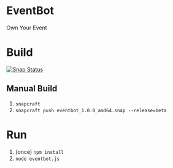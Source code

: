 # EventBot 
Own Your Event

# Build

[![Snap Status](https://build.snapcraft.io/badge/robotnyc/EventBot.svg)](https://build.snapcraft.io/user/robotnyc/EventBot)

## Manual Build

1. `snapcraft`
1. `snapcraft push eventbot_1.0.0_amd64.snap --release=beta`

# Run

1. (once) `npm install`
1. `node eventbot.js`


